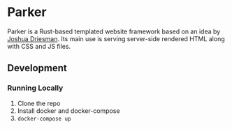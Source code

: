 # Parker
Parker is a Rust-based templated website framework based on an idea by
[Joshua Driesman](https://github.com/JoshuaDriesman). Its main use is serving
server-side rendered HTML along with CSS and JS files.

## Development
### Running Locally
1. Clone the repo
2. Install docker and docker-compose
3. `docker-compose up`
